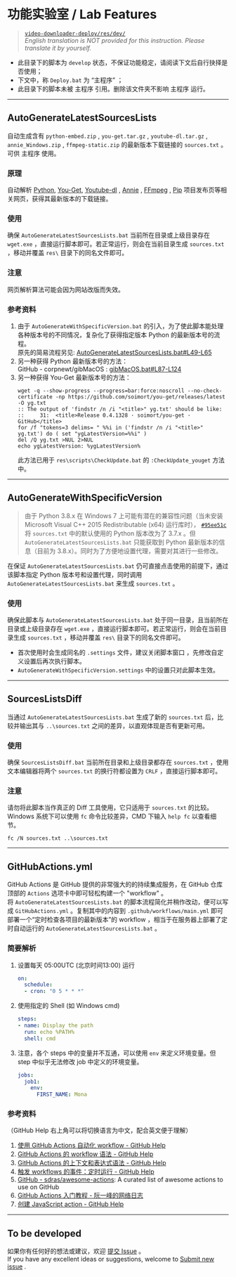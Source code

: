 # 功能实验室 / Lab Features
> [`video-downloader-deploy/res/dev/`](https://github.com/LussacZheng/video-downloader-deploy/tree/master/res/dev)  
> *English translation is NOT provided for this instruction. Please translate it by yourself.*

- 此目录下的脚本为 `develop` 状态，不保证功能稳定，请阅读下文后自行抉择是否使用；
- 下文中，称 `Deploy.bat` 为 “主程序” ；
- 此目录下的脚本未被 主程序 引用。删除该文件夹不影响 主程序 运行。

---

## AutoGenerateLatestSourcesLists

自动生成含有 `python-embed.zip` , `you-get.tar.gz` , `youtube-dl.tar.gz` , `annie_Windows.zip` , `ffmpeg-static.zip` 的最新版本下载链接的 `sources.txt` 。可供 主程序 使用。

### 原理
自动解析 [Python](https://www.python.org/downloads/windows/), [You-Get](https://pypi.org/project/you-get/), [Youtube-dl](https://github.com/ytdl-org/youtube-dl/releases/latest) , [Annie](https://github.com/iawia002/annie/releases/latest) , [FFmpeg](https://ffmpeg.zeranoe.com/builds/win64/static/) , [Pip](https://pypi.org/project/pip/) 项目发布页等相关网页，获得其最新版本的下载链接。

### 使用
确保 `AutoGenerateLatestSourcesLists.bat` 当前所在目录或上级目录存在 `wget.exe` ，直接运行脚本即可。若正常运行，则会在当前目录生成 `sources.txt` ，移动并覆盖 `res\` 目录下的同名文件即可。

### 注意
网页解析算法可能会因为网站改版而失效。

### 参考资料
1. 由于 `AutoGenerateWithSpecificVersion.bat` 的引入，为了使此脚本能处理各种版本号的不同情况，复杂化了获得指定版本 Python 的最新版本号的流程。  
   原先的简易流程另见: [AutoGenerateLatestSourcesLists.bat#L49-L65](https://github.com/LussacZheng/video-downloader-deploy/blob/5512cb8605c8f273940de3ad70c6da521c6fa824/res/dev/AutoGenerateLatestSourcesLists.bat#L49-L65)
2. 另一种获得 Python 最新版本号的方法：   
   GitHub - corpnewt/gibMacOS : [gibMacOS.bat#L87-L124](https://github.com/corpnewt/gibMacOS/blob/ce6f62c388f2bd48ec57aeca057e29ff90406dbb/gibMacOS.bat#L87-L124)
3. 另一种获得 You-Get 最新版本号的方法：
   ```batch
   wget -q --show-progress --progress=bar:force:noscroll --no-check-certificate -np https://github.com/soimort/you-get/releases/latest -O yg.txt
   :: The output of 'findstr /n /i "<title>" yg.txt' should be like: 
   ::     31:  <title>Release 0.4.1328 · soimort/you-get · GitHub</title>
   for /f "tokens=3 delims= " %%i in ('findstr /n /i "<title>" yg.txt') do ( set "ygLatestVersion=%%i" )
   del /Q yg.txt >NUL 2>NUL
   echo ygLatestVersion: %ygLatestVersion%
   ```
   此方法已用于 `res\scripts\CheckUpdate.bat` 的 `:CheckUpdate_youget` 方法中。

---

## AutoGenerateWithSpecificVersion

> 由于 Python 3.8.x 在 Windows 7 上可能有潜在的兼容性问题（当未安装 Microsoft Visual C++ 2015 Redistributable (x64) 运行库时）， [`#95ee51c`](https://github.com/LussacZheng/video-downloader-deploy/commit/95ee51c61225f05206dcde53e59013217bd9ab46) 将 `sources.txt` 中的默认使用的 Python 版本改为了 3.7.x 。但 `AutoGenerateLatestSourcesLists.bat` 只能获取到 Python 最新版本的信息（目前为 3.8.x）。同时为了方便地设置代理，需要对其进行一些修改。

在保证 `AutoGenerateLatestSourcesLists.bat` 仍可直接点击使用的前提下，通过该脚本指定 Python 版本号和设置代理，同时调用 `AutoGenerateLatestSourcesLists.bat` 来生成 `sources.txt` 。 

### 使用
确保此脚本与 `AutoGenerateLatestSourcesLists.bat` 处于同一目录，且当前所在目录或上级目录存在 `wget.exe` ，直接运行脚本即可。若正常运行，则会在当前目录生成 `sources.txt` ，移动并覆盖 `res\` 目录下的同名文件即可。
- 首次使用时会生成同名的 `.settings` 文件，建议关闭脚本窗口 ，先修改自定义设置后再次执行脚本。
- `AutoGenerateWithSpecificVersion.settings` 中的设置只对此脚本生效。

---

## SourcesListsDiff

当通过 `AutoGenerateLatestSourcesLists.bat` 生成了新的 `sources.txt` 后，比较并输出其与 `..\sources.txt` 之间的差异，以直观体现是否有更新可用。

### 使用
确保 `SourcesListsDiff.bat` 当前所在目录和上级目录都存在 `sources.txt` ，使用文本编辑器将两个 `sources.txt` 的换行符都设置为 `CRLF` ，直接运行脚本即可。

### 注意
请勿将此脚本当作真正的 Diff 工具使用，它只适用于 `sources.txt` 的比较。Windows 系统下可以使用 `fc` 命令比较差异，CMD 下输入 `help fc` 以查看细节。
```batch
fc /N sources.txt ..\sources.txt
```

---

## GitHubActions.yml

GitHub Actions 是 GitHub 提供的非常强大的的持续集成服务，在 GitHub 仓库顶部的 `Actions` 选项卡中即可轻松构建一个 "workflow" 。  
将 `AutoGenerateLatestSourcesLists.bat` 的脚本流程简化并稍作改动，便可以写成 `GitHubActions.yml` 。复制其中的内容到 `.github/workflows/main.yml` 即可部署一个“定时检查各项目的最新版本”的 workflow ，相当于在服务器上部署了定时自动运行的 `AutoGenerateLatestSourcesLists.bat` 。

### 简要解析
1. 设置每天 05:00UTC (北京时间13:00) 运行
    ```yaml
    on:
      schedule:
      - cron: "0 5 * * *"
    ```
2. 使用指定的 Shell (如 Windows cmd)
    ```yaml
    steps:
    - name: Display the path
      run: echo %PATH%
      shell: cmd
    ```
3. 注意，各个 steps 中的变量并不互通，可以使用 `env` 来定义环境变量。但 step 中似乎无法修改 job 中定义的环境变量。
    ```yaml
    jobs:
      job1:
        env:
          FIRST_NAME: Mona
    ```

### 参考资料
（GitHub Help 右上角可以将切换语言为中文，配合英文便于理解）

1. [使用 GitHub Actions 自动化 workflow - GitHub Help](https://help.github.com/en/actions/automating-your-workflow-with-github-actions)
2. [GitHub Actions 的 workflow 语法 - GitHub Help](https://help.github.com/en/actions/automating-your-workflow-with-github-actions/workflow-syntax-for-github-actions)
3. [GitHub Actions 的上下文和表达式语法 - GitHub Help](https://help.github.com/en/actions/automating-your-workflow-with-github-actions/contexts-and-expression-syntax-for-github-actions)
4. [触发 workflows 的事件：定时运行 - GitHub Help](https://help.github.com/en/actions/automating-your-workflow-with-github-actions/events-that-trigger-workflows#scheduled-events-schedule)
5. [GitHub - sdras/awesome-actions](https://github.com/sdras/awesome-actions): A curated list of awesome actions to use on GitHub
6. [GitHub Actions 入门教程 - 阮一峰的网络日志](http://www.ruanyifeng.com/blog/2019/09/getting-started-with-github-actions.html)
7. [创建 JavaScript action - GitHub Help](https://help.github.com/en/actions/automating-your-workflow-with-github-actions/creating-a-javascript-action)

---

## To be developed

如果你有任何好的想法或建议，欢迎 [提交 Issue](https://github.com/LussacZheng/video-downloader-deploy/issues) 。  
If you have any excellent ideas or suggestions, welcome to [Submit new issue](https://github.com/LussacZheng/video-downloader-deploy/issues) .
